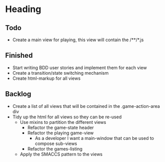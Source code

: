 Heading
===


Todo
---
* Create a main view for playing, this view will contain the /**/*.js


Finished
---
* Start writing BDD user stories and implement them for each view
* Create a transition/state switching mechanism
* Create html-markup for all views


Backlog
---
* Create a list of all views that will be contained in the .game-action-area div
* Tidy up the html for all views so they can be re-used
	* Use mixins to partition the different views
		* Refactor the game-state header 
		* Refactor the playing game-view
			* As a developer I want a main-window that can be used to compose sub-views
		* Refactor the games-listing 
	* Apply the SMACCS pattern to the views
